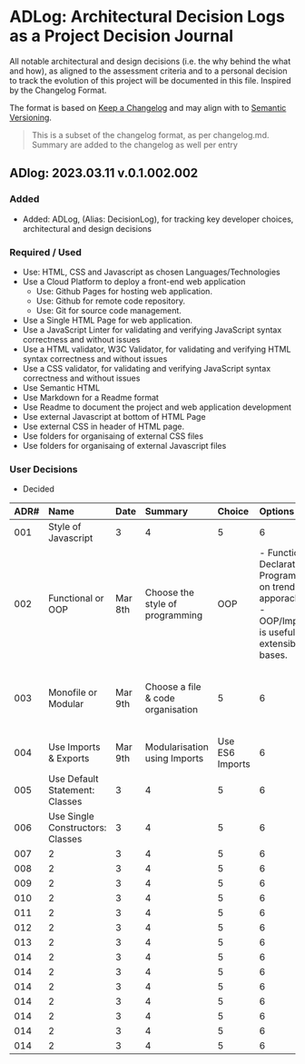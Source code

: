 # ADLog: Architectural Decision Logs as a Project Decision Journal

All notable architectural and design decisions (i.e. the why behind the what and how), as aligned to the assessment criteria and to a personal decision to track the evolution of this project will be documented in this file. Inspired by the Changelog Format.

The format is based on [Keep a Changelog](http://keepachangelog.com/)
and may align with to [Semantic Versioning](http://semver.org/).

> This is a subset of the changelog format, as per changelog.md. Summary are added to the changelog as well per entry

## ADlog: 2023.03.11 v.0.1.002.002

### Added

- Added: ADLog, (Alias:  DecisionLog), for tracking key developer choices, architectural and design decisions

### Required / Used

- Use: HTML, CSS and Javascript as chosen Languages/Technologies
- Use a Cloud Platform to deploy a front-end web application
  - Use: Github Pages for hosting web application.
  - Use: Github for remote code repository.
  - Use: Git for source code management.
- Use a Single HTML Page for web application.
- Use a JavaScript Linter for validating and verifying JavaScript syntax correctness and without issues
- Use a HTML validator, W3C Validator, for validating and verifying HTML syntax correctness and without issues
- Use a CSS validator,  for validating and verifying JavaScript syntax correctness and without issues
- Use Semantic HTML
- Use Markdown for a Readme format
- Use Readme to document the project and web application development
- Use external Javascript at bottom of HTML Page
- Use external CSS in header of HTML page.
- Use folders for organisaing of external CSS files
- Use folders for organisaing of external Javascript files

### User Decisions

- Decided

| ADR# | Name | Date | Summary | Choice | Options | Consequences | Author  | Why | 10 | 11 | 12 |
| :- | :- | :- | :- | :- | :------ | :- | :- | :- | :- | :- | :- |
| 001 | Style of Javascript | 3 | 4 | 5 | 6 | 7 | @iPoetDev | 9 | 10 | 11 | 12 |
| 002 | Functional or OOP | Mar 8th| Choose the style of programming | OOP  | - Functional: Declarative Programming is on trend apporach <br> - OOP/Imperative is useful for extensible code bases. | 7 | @iPoetDev |  Was trainned in OOP/Imperitative Coding (2002-04) | 10 | 11 | 12 |
| 003 | Monofile or Modular | Mar 9th | Choose a file & code organisation | 5 | 6 | - Improve Readability <br> - Improve Maintenance <br> - Improve Extensibility | @iPoetDev | 9 | 10 | 11 | 12 |
| 004 | Use Imports & Exports | Mar 9th | Modularisation using Imports | Use ES6 Imports | 6 | 7 | @iPoetDev | 9 | 10 | 11 | 12 |
| 005 | Use Default Statement: Classes | 3 | 4 | 5 | 6 | 7 | @iPoetDev | 9 | 10 | 11 | 12 |
| 006 | Use Single Constructors: Classes | 3 | 4 | 5 | 6 | 7 | @iPoetDev | 9 | 10 | 11 | 12 |
| 007 | 2 | 3 | 4 | 5 | 6 | 7 | @iPoetDev | 9 | 10 | 11 | 12 |
| 008 | 2 | 3 | 4 | 5 | 6 | 7 | @iPoetDev | 9 | 10 | 11 | 12 |
| 009 | 2 | 3 | 4 | 5 | 6 | 7 | @iPoetDev | 9 | 10 | 11 | 12 |
| 010 | 2 | 3 | 4 | 5 | 6 | 7 | @iPoetDev | 9 | 10 | 11 | 12 |
| 011 | 2 | 3 | 4 | 5 | 6 | 7 | @iPoetDev | 9 | 10 | 11 | 12 |
| 012 | 2 | 3 | 4 | 5 | 6 | 7 | @iPoetDev | 9 | 10 | 11 | 12 |
| 013 | 2 | 3 | 4 | 5 | 6 | 7 | @iPoetDev | 9 | 10 | 11 | 12 |
| 014 | 2 | 3 | 4 | 5 | 6 | 7 | @iPoetDev | 9 | 10 | 11 | 12 |
| 014 | 2 | 3 | 4 | 5 | 6 | 7 | @iPoetDev | 9 | 10 | 11 | 12 |
| 014 | 2 | 3 | 4 | 5 | 6 | 7 | @iPoetDev | 9 | 10 | 11 | 12 |
| 014 | 2 | 3 | 4 | 5 | 6 | 7 | @iPoetDev | 9 | 10 | 11 | 12 |
| 014 | 2 | 3 | 4 | 5 | 6 | 7 | @iPoetDev | 9 | 10 | 11 | 12 |
| 014 | 2 | 3 | 4 | 5 | 6 | 7 | @iPoetDev | 9 | 10 | 11 | 12 |
| 014 | 2 | 3 | 4 | 5 | 6 | 7 | @iPoetDev | 9 | 10 | 11 | 12 |
